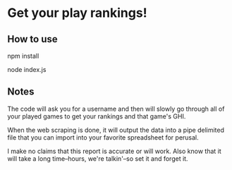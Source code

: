 # Get your play rankings!

## How to use

npm install

node index.js

## Notes

The code will ask you for a username and then will slowly go through all of your played games to get your rankings and that game's GHI.

When the web scraping is done, it will output the data into a pipe delimited file that you can import into your favorite spreadsheet for perusal.

I make no claims that this report is accurate or will work.  Also know that it will take a long time–hours, we're talkin'–so set it and forget it.
